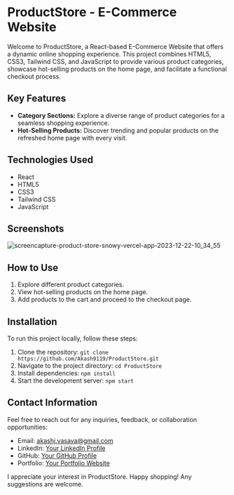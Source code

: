 # ProductStore - E-Commerce Website

Welcome to ProductStore, a React-based E-Commerce Website that offers a dynamic online shopping experience. This project combines HTML5, CSS3, Tailwind CSS, and JavaScript to provide various product categories, showcase hot-selling products on the home page, and facilitate a functional checkout process.

## Key Features

- **Category Sections:** Explore a diverse range of product categories for a seamless shopping experience.
- **Hot-Selling Products:** Discover trending and popular products on the refreshed home page with every visit.

## Technologies Used

- React
- HTML5
- CSS3
- Tailwind CSS
- JavaScript

## Screenshots

![screencapture-product-store-snowy-vercel-app-2023-12-22-10_34_55](https://github.com/Akash9119/ProductStore/assets/68374089/c84ecd39-85e8-42ec-bd35-d1dd7f4166bc)

## How to Use

1. Explore different product categories.
2. View hot-selling products on the home page.
3. Add products to the cart and proceed to the checkout page.

## Installation

To run this project locally, follow these steps:

1. Clone the repository: `git clone https://github.com/Akash9119/ProductStore.git`
2. Navigate to the project directory: `cd ProductStore`
3. Install dependencies: `npm install`
4. Start the development server: `npm start`

## Contact Information

Feel free to reach out for any inquiries, feedback, or collaboration opportunities:

- Email: akashj.vasava@gmail.com
- LinkedIn: [Your LinkedIn Profile](https://www.linkedin.com/in/akash-vasava/)
- GitHub: [Your GitHub Profile](https://github.com/Akash9119)
- Portfolio: [Your Portfolio Website](https://akash-vasava.vercel.app/)

I appreciate your interest in ProductStore. Happy shopping!
Any suggestions are welcome.
